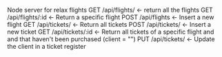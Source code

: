 Node server for relax flights
GET /api/flights/ <- return all the flights 
GET /api/flights/:id <- Return a specific flight 
POST /api/flights <- Insert a new flight 
GET /api/tickets/ <- Return all tickets 
POST /api/tickets/ <- Insert a new ticket 
GET /api/tickets/:id <- Return all tickets of a specific flight and and that haven't been purchased (client = "") 
PUT /api/tickets/ <- Update the client in a ticket register
